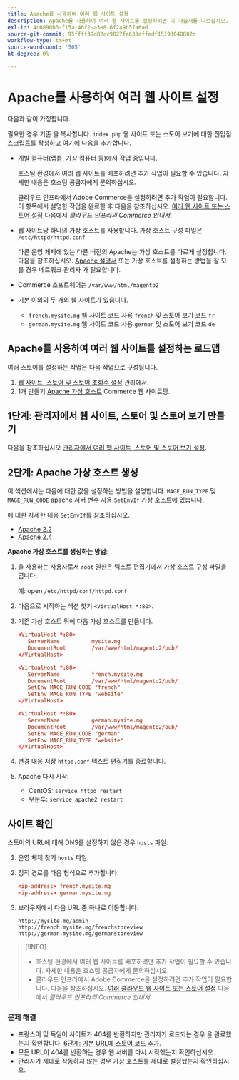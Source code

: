 ```yaml
---
title: Apache를 사용하여 여러 웹 사이트 설정
description: Apache를 사용하여 여러 웹 사이트를 설정하려면 이 자습서를 따르십시오.
exl-id: 4c6890b3-f15a-46f2-a3e8-6f2a9b57a6ad
source-git-commit: 95ffff39d82cc9027fa633dffedf15193040802d
workflow-type: tm+mt
source-wordcount: '505'
ht-degree: 0%

---
```


# Apache를 사용하여 여러 웹 사이트 설정

다음과 같이 가정합니다.

필요한 경우 기존 을 복사합니다. `index.php` 웹 사이트 또는 스토어 보기에 대한 진입점 스크립트를 작성하고 여기에 다음을 추가합니다.

- 개발 컴퓨터(랩톱, 가상 컴퓨터 등)에서 작업 중입니다.

  호스팅 환경에서 여러 웹 사이트를 배포하려면 추가 작업이 필요할 수 있습니다. 자세한 내용은 호스팅 공급자에게 문의하십시오.

  클라우드 인프라에서 Adobe Commerce을 설정하려면 추가 작업이 필요합니다. 이 항목에서 설명한 작업을 완료한 후 다음을 참조하십시오. [여러 웹 사이트 또는 스토어 설정](https://experienceleague.adobe.com/docs/commerce-cloud-service/user-guide/configure-store/multiple-sites.html) 다음에서 _클라우드 인프라의 Commerce 안내서_.

- 웹 사이트당 하나의 가상 호스트를 사용합니다. 가상 호스트 구성 파일은 `/etc/httpd/httpd.conf`

  다른 운영 체제에 있는 다른 버전의 Apache는 가상 호스트를 다르게 설정합니다. 다음을 참조하십시오. [Apache 설명서](https://httpd.apache.org/docs/2.4/vhosts) 또는 가상 호스트를 설정하는 방법을 잘 모를 경우 네트워크 관리자 가 필요합니다.

- Commerce 소프트웨어는 `/var/www/html/magento2`
- 기본 이외의 두 개의 웹 사이트가 있습니다.

   - `french.mysite.mg` 웹 사이트 코드 사용 `french` 및 스토어 보기 코드 `fr`
   - `german.mysite.mg` 웹 사이트 코드 사용 `german` 및 스토어 보기 코드 `de`

## Apache를 사용하여 여러 웹 사이트를 설정하는 로드맵

여러 스토어를 설정하는 작업은 다음 작업으로 구성됩니다.

1. [웹 사이트, 스토어 및 스토어 조회수 설정](ms-admin.md) 관리에서.
1. 1개 만들기 [Apache 가상 호스트](#step-2-create-apache-virtual-hosts) Commerce 웹 사이트당.

## 1단계: 관리자에서 웹 사이트, 스토어 및 스토어 보기 만들기

다음을 참조하십시오 [관리자에서 여러 웹 사이트, 스토어 및 스토어 보기 설정](ms-admin.md).

## 2단계: Apache 가상 호스트 생성

이 섹션에서는 다음에 대한 값을 설정하는 방법을 설명합니다. `MAGE_RUN_TYPE` 및 `MAGE_RUN_CODE` apache 서버 변수 사용 `SetEnvIf` 가상 호스트에 있습니다.

에 대한 자세한 내용 `SetEnvIf`를 참조하십시오.

- [Apache 2.2](https://httpd.apache.org/docs/2.2/mod/mod_setenvif.html)
- [Apache 2.4](https://httpd.apache.org/docs/2.4/mod/mod_setenvif.html)

**Apache 가상 호스트를 생성하는 방법**:

1. 을 사용하는 사용자로서 `root` 권한은 텍스트 편집기에서 가상 호스트 구성 파일을 엽니다.

   예: open `/etc/httpd/conf/httpd.conf`

1. 다음으로 시작하는 섹션 찾기 `<VirtualHost *:80>`.
1. 기존 가상 호스트 뒤에 다음 가상 호스트를 만듭니다.

   ```conf
   <VirtualHost *:80>
      ServerName          mysite.mg
      DocumentRoot        /var/www/html/magento2/pub/
   </VirtualHost>
   
   <VirtualHost *:80>
      ServerName          french.mysite.mg
      DocumentRoot        /var/www/html/magento2/pub/
      SetEnv MAGE_RUN_CODE "french"
      SetEnv MAGE_RUN_TYPE "website"
   </VirtualHost>
   
   <VirtualHost *:80>
      ServerName          german.mysite.mg
      DocumentRoot        /var/www/html/magento2/pub/
      SetEnv MAGE_RUN_CODE "german"
      SetEnv MAGE_RUN_TYPE "website"
   </VirtualHost>
   ```

1. 변경 내용 저장 `httpd.conf` 텍스트 편집기를 종료합니다.
1. Apache 다시 시작:

   - CentOS: `service httpd restart`
   - 우분투: `service apache2 restart`

## 사이트 확인

스토어의 URL에 대해 DNS를 설정하지 않은 경우 `hosts` 파일:

1. 운영 체제 찾기 `hosts` 파일.
1. 정적 경로를 다음 형식으로 추가합니다.

   ```conf
   <ip-address> french.mysite.mg
   <ip-address> german.mysite.mg
   ```

1. 브라우저에서 다음 URL 중 하나로 이동합니다.

   ```http
   http://mysite.mg/admin
   http://french.mysite.mg/frenchstoreview
   http://german.mysite.mg/germanstoreview
   ```

>[!INFO]
>
>- 호스팅 환경에서 여러 웹 사이트를 배포하려면 추가 작업이 필요할 수 있습니다. 자세한 내용은 호스팅 공급자에게 문의하십시오.
>- 클라우드 인프라에서 Adobe Commerce을 설정하려면 추가 작업이 필요합니다. 다음을 참조하십시오. [여러 클라우드 웹 사이트 또는 스토어 설정](https://experienceleague.adobe.com/docs/commerce-cloud-service/user-guide/configure-store/multiple-sites.html) 다음에서 _클라우드 인프라의 Commerce 안내서_.

### 문제 해결

- 프랑스어 및 독일어 사이트가 404를 반환하지만 관리자가 로드되는 경우 을 완료했는지 확인합니다. [6단계: 기본 URL에 스토어 코드 추가](ms-admin.md#step-6-add-the-store-code-to-the-base-url).
- 모든 URL이 404를 반환하는 경우 웹 서버를 다시 시작했는지 확인하십시오.
- 관리자가 제대로 작동하지 않는 경우 가상 호스트를 제대로 설정했는지 확인하십시오.
